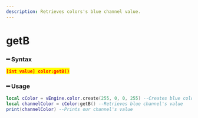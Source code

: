 ```yaml
---
description: Retrieves colors's blue channel value.
---
```


# getB

### ━ Syntax

<mark style="color:red;">**`[int value] color:getB()`**</mark>

### ━ Usage

```lua
local cColor = vEngine.color.create(255, 0, 0, 255) --Creates blue color
local channelColor = cColor:getB() --Retrieves blue channel's value
print(channelColor) --Prints our channel's value
```

